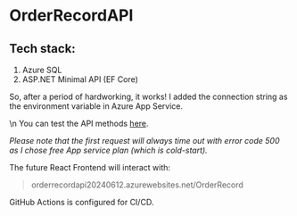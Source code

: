 # OrderRecordAPI

## Tech stack:
1. Azure SQL
2. ASP.NET Minimal API (EF Core)

So, after a period of hardworking, it works! I added the connection string as the environment variable in Azure App Service.

\n
You can test the API methods [here](orderrecordapi20240612.azurewebsites.net/Swagger).

_Please note that the first request will always time out with error code 500 as I chose free App service plan (which is cold-start)._

The future React Frontend will interact with:
> orderrecordapi20240612.azurewebsites.net/OrderRecord


GitHub Actions is configured for CI/CD.

